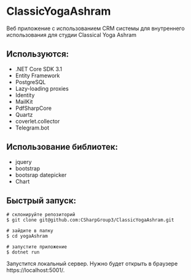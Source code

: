 
# ClassicYogaAshram
Веб приложение с использованием CRM системы для внутреннего использования для студии Classical Yoga Ashram

## Используются:
*	.NET Core SDK 3.1
*	Entity Framework
*	PostgreSQL
*	Lazy-loading proxies
*	Identity
* MailKit
* PdfSharpCore
* Quartz
* coverlet.collector
* Telegram.bot
## Использование библиотек:
*	jquery
*	bootstrap
* bootsrap datepicker
* Chart
## Быстрый запуск:
```
# склонируйте репозиторий 
$ git clone git@github.com:CSharpGroup3/ClassicYogaAshram.git

# зайдите в папку
$ cd yogaAshram

# запустите приложение
$ dotnet run
```
Запустится локальный сервер.
Нужно будет открыть в браузере https://localhost:5001/.

